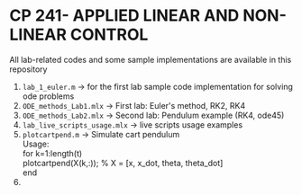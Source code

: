 # CP 241- APPLIED LINEAR AND NON-LINEAR CONTROL
All lab-related codes and some sample implementations are available in this repository

1. `lab_1_euler.m` -> for the first lab sample code implementation for solving ode problems
2. `ODE_methods_Lab1.mlx` -> First lab: Euler's method, RK2, RK4
3. `ODE_methods_Lab2.mlx` -> Second lab: Pendulum example (RK4, ode45)
4. `lab_live_scripts_usage.mlx` -> live scripts usage examples
5. `plotcartpend.m` -> Simulate cart pendulum  
   Usage:  
     for k=1:length(t)  
       plotcartpend(X(k,:)); % X = [x, x_dot, theta, theta_dot]  
     end  
6. 
